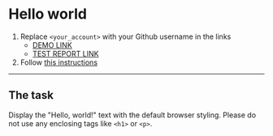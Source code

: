 # Hello world
1. Replace `<your_account>` with your Github username in the links
    - [DEMO LINK](https://avgusta92.github.io/layout_hello-world/) <br>
    - [TEST REPORT LINK](https://avgusta92.github.io/layout_hello-world/report/html_report/)
2. Follow [this instructions](https://mate-academy.github.io/layout_task-guideline/)
___

## The task 
Display the "Hello, world!" text with the default browser styling. Please do not 
use any enclosing tags like `<h1>` or `<p>`.
